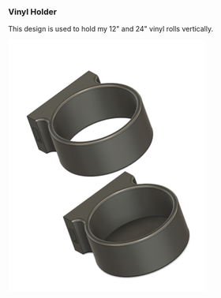 ### Vinyl Holder

This design is used to hold my 12" and 24" vinyl rolls vertically.

<img src="VinylHolder.png" alt="drawing" width="400"/>
